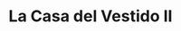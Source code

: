 ---
title: "La Casa del Vestido II"
url: /san-miguel-petapa/la-casa-del-vestido-ii/
shop: Kleidung
---